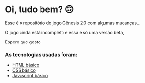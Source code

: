 # Oi, tudo bem? 🙃

Esse é o repositório do jogo Gênesis 2.0 com algumas mudanças... 

O jogo ainda está incompleto e essa é só uma versão beta,

Espero que goste! 

### As tecnologias usadas foram:

* [HTML básico](https://www.w3schools.com/html/)
* [CSS básico](https://developer.mozilla.org/pt-BR/docs/Web/CSS)
* [Javascript básico](https://developer.mozilla.org/pt-BR/docs/Web/JavaScript)
 
